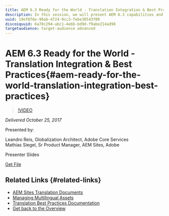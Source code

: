 ```yaml
---
title: AEM 6.3 Ready for the World - Translation Integration & Best Practices
description: In this session, we will present AEM 6.3 capabilities and best practices for managing multilingual web sites. You will learn how to structure global websites in AEM, how to use language copies, live copies and MSM, and how to integrate translation service providers for successful completion of translation projects. 
uuid: 19ef8f6e-90ab-4724-9cc3-febe30543f00
discoiquuid: 6a78c294-abc1-4ebb-bd9d-f9abe214ad98
targetaudience: target-audience advanced
---
```


# AEM 6.3 Ready for the World - Translation Integration & Best Practices{#aem-ready-for-the-world-translation-integration-best-practices}

>[!VIDEO](https://video.tv.adobe.com/v/21532/?quality=9)

*Delivered October 25, 2017*

Presented by:

Leandro Reis, Globalization Architect, Adobe Core Services   
Mathias Siegel, Sr Product Manager, AEM Sites, Adobe

Presenter Slides

[Get File](assets/immerse-2017-translationpresentation-rev1.pdf)

## Related Links {#related-links}

* [AEM Sites Translation Documents](https://docs.adobe.com/docs/en/aem/6-3/administer/sites/translation.html  )
* [Managing Multilingual Assets](https://docs.adobe.com/docs/en/aem/6-3/author/assets/managing-assets-touch-ui/multilingual-assets.html)
* [Translation Best Practices Documentation](https://docs.adobe.com/docs/en/aem/6-3/administer/sites/translation/tc-bp.html)
* [Get back to the Overview](https://helpx.adobe.com/experience-manager/kt/eseminars/gems/aem-index.html)

